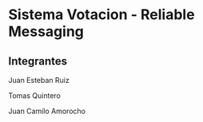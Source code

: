# **Sistema Votacion - Reliable Messaging** 

## **Integrantes** 

Juan Esteban Ruiz

Tomas Quintero

Juan Camilo Amorocho
